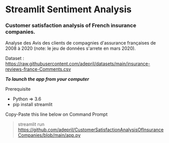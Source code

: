 # Streamlit Sentiment Analysis

### Customer satisfaction analysis of French insurance companies.



Analyse des Avis des clients de compagnies d'assurance françaises de 2008 à 2020 (note: le jeu de données s'arrete en mars 2020).

Dataset : 
https://raw.githubusercontent.com/adepril/datasets/main/insurance-reviews-france-Comments.csv

***To launch the app from your computer***

Prerequisite
- Python => 3.6
- pip install streamlit

Copy-Paste this line below on Command Prompt

> streamlit run https://github.com/adepril/CustomerSatisfactionAnalysisOfInsuranceCompanies/blob/main/app.py
> 


